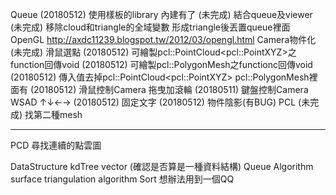 Queue
	(20180512)	使用樣板的library		內建有了
	(未完成)	結合queue及viewer
	(未完成)	移除cloud和triangle的全域變數 形成triangle後丟置queue裡面
OpenGL	http://axdc11239.blogspot.tw/2012/03/opengl.html
	Camera物件化
	(未完成)	滑鼠選點
	(20180512)	可繪製pcl::PointCloud\<pcl::PointXYZ\>之function回傳void
	(20180512)	可繪製pcl::PolygonMesh之functionc回傳void
		(20180512)	傳入值去掉pcl::PointCloud\<pcl::PointXYZ\> pcl::PolygonMesh裡面有
	(20180512)	滑鼠控制Camera		拖曳加滾輪
	(20180511)	鍵盤控制Camera		WSAD ↑↓←→
	(20180512)	固定文字
	(20180512)	物件陰影(有BUG)
PCL
	(未完成)	找第二種mesh

---------------------------------------------------------------------------------------------------------
PCD
	尋找連續的點雲圖


DataStructure
	kdTree
	vector	(確認是否算是一種資料結構)
	Queue
Algorithm	
	surface triangulation algorithm
Sort
	想辦法用到一個QQ
